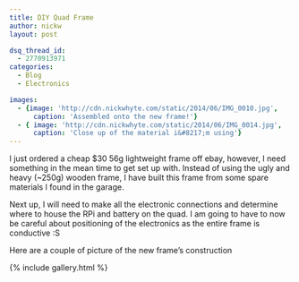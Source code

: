 ```yaml
---
title: DIY Quad Frame
author: nickw
layout: post

dsq_thread_id:
  - 2770913971
categories:
  - Blog
  - Electronics

images: 
  - {image: 'http://cdn.nickwhyte.com/static/2014/06/IMG_0010.jpg',
      caption: 'Assembled onto the new frame!'}
  - { image: 'http://cdn.nickwhyte.com/static/2014/06/IMG_0014.jpg',
      caption: 'Close up of the material i&#8217;m using'}
---
```

I just ordered a cheap $30 56g lightweight frame off ebay, however, I need something in the mean time to get set up with. Instead of using the ugly and heavy (~250g) wooden frame, I have built this frame from some spare materials I found in the garage.

Next up, I will need to make all the electronic connections and determine where to house the RPi and battery on the quad. I am going to have to now be careful about positioning of the electronics as the entire frame is conductive :S

Here are a couple of picture of the new frame&#8217;s construction

{% include gallery.html %}